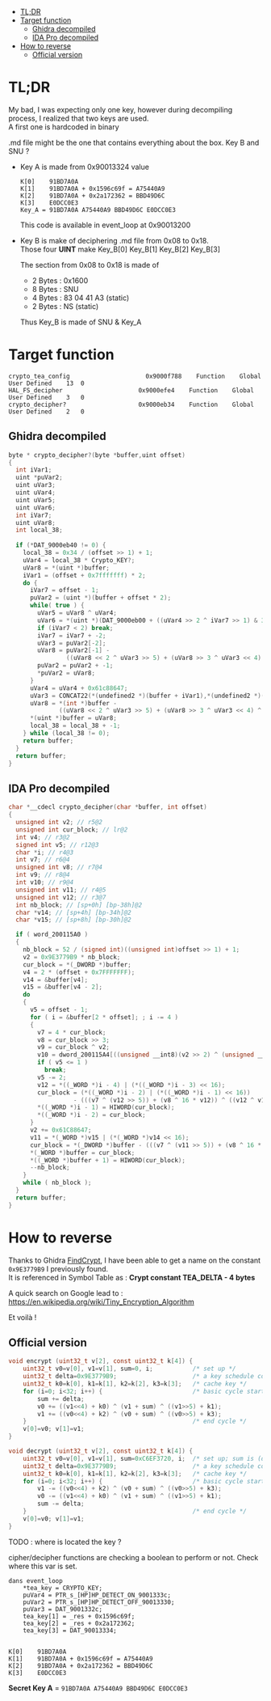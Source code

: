 - [TL;DR](#tldr)
- [Target function](#target-function)
  - [Ghidra decompiled](#ghidra-decompiled)
  - [IDA Pro decompiled](#ida-pro-decompiled)
- [How to reverse](#how-to-reverse)
  - [Official version](#official-version)


# TL;DR
My bad, I was expecting only one key, however during decompiling process, I realized that two keys are used.   
A first one is hardcoded in binary

.md file might be the one that contains everything about the box. Key B and SNU ?

* Key A is made from 0x90013324 value   
  ```
  K[0]    91BD7A0A
  K[1]    91BD7A0A + 0x1596c69f = A75440A9
  K[2]    91BD7A0A + 0x2a172362 = BBD49D6C
  K[3]    E0DCC0E3
  Key_A = 91BD7A0A A75440A9 BBD49D6C E0DCC0E3
  ```
  This code is available in event_loop at 0x90013200

* Key B is make of deciphering .md file from 0x08 to 0x18.   
  Those four **UINT** make Key_B[0] Key_B[1] Key_B[2] Key_B[3]

  The section from 0x08 to 0x18 is made of
  * 2 Bytes : 0x1600
  * 8 Bytes : SNU
  * 4 Bytes : 83 04 41 A3 (static)
  * 2 Bytes : NS (static)
  
  Thus Key_B is made of SNU & Key_A


# Target function
```
crypto_tea_config	                  0x9000f788    Function    Global  User Defined    13	0
HAL_FS_decipher                     0x9000efe4    Function    Global  User Defined    3   0
crypto_decipher?                    0x9000eb34    Function    Global  User Defined    2   0
```

## Ghidra decompiled
``` C
byte * crypto_decipher?(byte *buffer,uint offset)
{
  int iVar1;
  uint *puVar2;
  uint uVar3;
  uint uVar4;
  uint uVar5;
  uint uVar6;
  int iVar7;
  uint uVar8;
  int local_38;
  
  if (*DAT_9000eb40 != 0) {
    local_38 = 0x34 / (offset >> 1) + 1;
    uVar4 = local_38 * Crypto_KEY?;
    uVar8 = *(uint *)buffer;
    iVar1 = (offset + 0x7fffffff) * 2;
    do {
      iVar7 = offset - 1;
      puVar2 = (uint *)(buffer + offset * 2);
      while( true ) {
        uVar5 = uVar8 ^ uVar4;
        uVar6 = *(uint *)(DAT_9000eb00 + ((uVar4 >> 2 ^ iVar7 >> 1) & 3) * 4);
        if (iVar7 < 2) break;
        iVar7 = iVar7 + -2;
        uVar3 = puVar2[-2];
        uVar8 = puVar2[-1] -
                ((uVar8 << 2 ^ uVar3 >> 5) + (uVar8 >> 3 ^ uVar3 << 4) ^ (uVar3 ^ uVar6) + uVar5);
        puVar2 = puVar2 + -1;
        *puVar2 = uVar8;
      }
      uVar4 = uVar4 + 0x61c88647;
      uVar3 = CONCAT22(*(undefined2 *)(buffer + iVar1),*(undefined2 *)(buffer + iVar1 + -2));
      uVar8 = *(int *)buffer -
              ((uVar8 << 2 ^ uVar3 >> 5) + (uVar8 >> 3 ^ uVar3 << 4) ^ uVar5 + (uVar3 ^ uVar6));
      *(uint *)buffer = uVar8;
      local_38 = local_38 + -1;
    } while (local_38 != 0);
    return buffer;
  }
  return buffer;
}
```

## IDA Pro decompiled
``` C
char *__cdecl crypto_decipher(char *buffer, int offset)
{
  unsigned int v2; // r5@2
  unsigned int cur_block; // lr@2
  int v4; // r3@2
  signed int v5; // r12@3
  char *i; // r4@3
  int v7; // r6@4
  unsigned int v8; // r7@4
  int v9; // r8@4
  int v10; // r9@4
  unsigned int v11; // r4@5
  unsigned int v12; // r3@7
  int nb_block; // [sp+0h] [bp-38h]@2
  char *v14; // [sp+4h] [bp-34h]@2
  char *v15; // [sp+8h] [bp-30h]@2

  if ( word_200115A0 )
  {
    nb_block = 52 / (signed int)((unsigned int)offset >> 1) + 1;
    v2 = 0x9E3779B9 * nb_block;
    cur_block = *(_DWORD *)buffer;
    v4 = 2 * (offset + 0x7FFFFFFF);
    v14 = &buffer[v4];
    v15 = &buffer[v4 - 2];
    do
    {
      v5 = offset - 1;
      for ( i = &buffer[2 * offset]; ; i -= 4 )
      {
        v7 = 4 * cur_block;
        v8 = cur_block >> 3;
        v9 = cur_block ^ v2;
        v10 = dword_200115A4[((unsigned __int8)(v2 >> 2) ^ (unsigned __int8)(v5 >> 1)) & 3];
        if ( v5 <= 1 )
          break;
        v5 -= 2;
        v12 = *((_WORD *)i - 4) | (*((_WORD *)i - 3) << 16);
        cur_block = (*((_WORD *)i - 2) | (*((_WORD *)i - 1) << 16))
                  - (((v7 ^ (v12 >> 5)) + (v8 ^ 16 * v12)) ^ ((v12 ^ v10) + v9));
        *((_WORD *)i - 1) = HIWORD(cur_block);
        *((_WORD *)i - 2) = cur_block;
      }
      v2 += 0x61C88647;
      v11 = *(_WORD *)v15 | (*(_WORD *)v14 << 16);
      cur_block = *(_DWORD *)buffer - (((v7 ^ (v11 >> 5)) + (v8 ^ 16 * v11)) ^ (v9 + (v11 ^ v10)));
      *(_WORD *)buffer = cur_block;
      *((_WORD *)buffer + 1) = HIWORD(cur_block);
      --nb_block;
    }
    while ( nb_block );
  }
  return buffer;
}
```

# How to reverse

Thanks to Ghidra [FindCrypt](https://github.com/TorgoTorgo/ghidra-findcrypt), I have been able to get a name on the constant `0x9E3779B9` I previously found.   
It is referenced in Symbol Table as : **Crypt constant TEA_DELTA - 4 bytes**

A quick search on Google lead to :  
https://en.wikipedia.org/wiki/Tiny_Encryption_Algorithm

Et voilà !

## Official version 

```C
void encrypt (uint32_t v[2], const uint32_t k[4]) {
    uint32_t v0=v[0], v1=v[1], sum=0, i;           /* set up */
    uint32_t delta=0x9E3779B9;                     /* a key schedule constant */
    uint32_t k0=k[0], k1=k[1], k2=k[2], k3=k[3];   /* cache key */
    for (i=0; i<32; i++) {                         /* basic cycle start */
        sum += delta;
        v0 += ((v1<<4) + k0) ^ (v1 + sum) ^ ((v1>>5) + k1);
        v1 += ((v0<<4) + k2) ^ (v0 + sum) ^ ((v0>>5) + k3);
    }                                              /* end cycle */
    v[0]=v0; v[1]=v1;
}

void decrypt (uint32_t v[2], const uint32_t k[4]) {
    uint32_t v0=v[0], v1=v[1], sum=0xC6EF3720, i;  /* set up; sum is (delta << 5) & 0xFFFFFFFF */
    uint32_t delta=0x9E3779B9;                     /* a key schedule constant */
    uint32_t k0=k[0], k1=k[1], k2=k[2], k3=k[3];   /* cache key */
    for (i=0; i<32; i++) {                         /* basic cycle start */
        v1 -= ((v0<<4) + k2) ^ (v0 + sum) ^ ((v0>>5) + k3);
        v0 -= ((v1<<4) + k0) ^ (v1 + sum) ^ ((v1>>5) + k1);
        sum -= delta;
    }                                              /* end cycle */
    v[0]=v0; v[1]=v1;
}
```

TODO : where is located the key ?

cipher/decipher functions are checking a boolean to perform or not.
Check where this var is set.

```
dans event_loop
    *tea_key = CRYPTO_KEY;
    puVar4 = PTR_s_[HP]HP_DETECT_ON_9001333c;
    puVar2 = PTR_s_[HP]HP_DETECT_OFF_90013330;
    puVar3 = DAT_9001332c;
    tea_key[1] = _res + 0x1596c69f;
    tea_key[2] = _res + 0x2a172362;
    tea_key[3] = DAT_90013334;


K[0]    91BD7A0A
K[1]    91BD7A0A + 0x1596c69f = A75440A9
K[2]    91BD7A0A + 0x2a172362 = BBD49D6C
K[3]    E0DCC0E3
```

**Secret Key A** = ``91BD7A0A A75440A9 BBD49D6C E0DCC0E3``